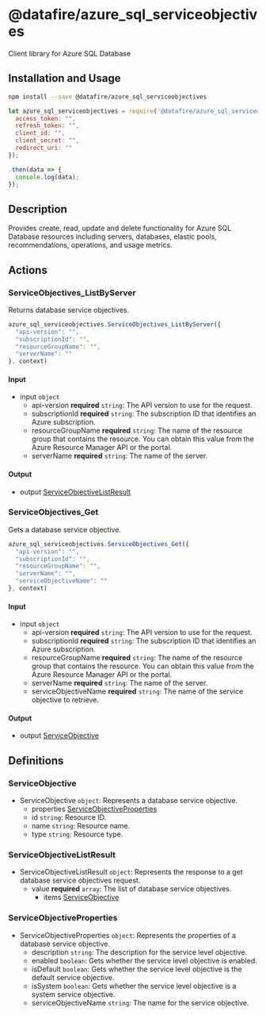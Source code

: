 # @datafire/azure_sql_serviceobjectives

Client library for Azure SQL Database

## Installation and Usage
```bash
npm install --save @datafire/azure_sql_serviceobjectives
```
```js
let azure_sql_serviceobjectives = require('@datafire/azure_sql_serviceobjectives').create({
  access_token: "",
  refresh_token: "",
  client_id: "",
  client_secret: "",
  redirect_uri: ""
});

.then(data => {
  console.log(data);
});
```

## Description

Provides create, read, update and delete functionality for Azure SQL Database resources including servers, databases, elastic pools, recommendations, operations, and usage metrics.

## Actions

### ServiceObjectives_ListByServer
Returns database service objectives.


```js
azure_sql_serviceobjectives.ServiceObjectives_ListByServer({
  "api-version": "",
  "subscriptionId": "",
  "resourceGroupName": "",
  "serverName": ""
}, context)
```

#### Input
* input `object`
  * api-version **required** `string`: The API version to use for the request.
  * subscriptionId **required** `string`: The subscription ID that identifies an Azure subscription.
  * resourceGroupName **required** `string`: The name of the resource group that contains the resource. You can obtain this value from the Azure Resource Manager API or the portal.
  * serverName **required** `string`: The name of the server.

#### Output
* output [ServiceObjectiveListResult](#serviceobjectivelistresult)

### ServiceObjectives_Get
Gets a database service objective.


```js
azure_sql_serviceobjectives.ServiceObjectives_Get({
  "api-version": "",
  "subscriptionId": "",
  "resourceGroupName": "",
  "serverName": "",
  "serviceObjectiveName": ""
}, context)
```

#### Input
* input `object`
  * api-version **required** `string`: The API version to use for the request.
  * subscriptionId **required** `string`: The subscription ID that identifies an Azure subscription.
  * resourceGroupName **required** `string`: The name of the resource group that contains the resource. You can obtain this value from the Azure Resource Manager API or the portal.
  * serverName **required** `string`: The name of the server.
  * serviceObjectiveName **required** `string`: The name of the service objective to retrieve.

#### Output
* output [ServiceObjective](#serviceobjective)



## Definitions

### ServiceObjective
* ServiceObjective `object`: Represents a database service objective.
  * properties [ServiceObjectiveProperties](#serviceobjectiveproperties)
  * id `string`: Resource ID.
  * name `string`: Resource name.
  * type `string`: Resource type.

### ServiceObjectiveListResult
* ServiceObjectiveListResult `object`: Represents the response to a get database service objectives request.
  * value **required** `array`: The list of database service objectives.
    * items [ServiceObjective](#serviceobjective)

### ServiceObjectiveProperties
* ServiceObjectiveProperties `object`: Represents the properties of a database service objective.
  * description `string`: The description for the service level objective.
  * enabled `boolean`: Gets whether the service level objective is enabled.
  * isDefault `boolean`: Gets whether the service level objective is the default service objective.
  * isSystem `boolean`: Gets whether the service level objective is a system service objective.
  * serviceObjectiveName `string`: The name for the service objective.


